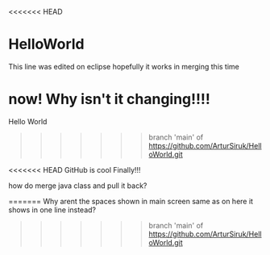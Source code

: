 <<<<<<< HEAD
# HelloWorld
This line was edited on eclipse
hopefully it works in merging this time

now!
Why isn't it changing!!!!
=======
Hello World 
>>>>>>> branch 'main' of https://github.com/ArturSiruk/HelloWorld.git

<<<<<<< HEAD
GitHub is cool
Finally!!!

how do merge java class and pull it back?

=======
Why arent the spaces shown in main screen same as on here it shows in one line instead?
>>>>>>> branch 'main' of https://github.com/ArturSiruk/HelloWorld.git

